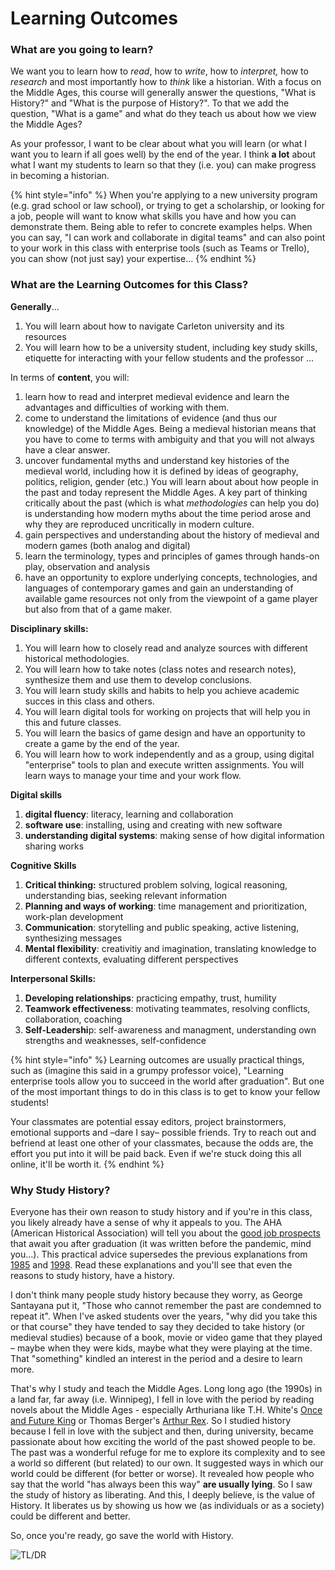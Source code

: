 # Learning Outcomes

### What are you going to learn?

We want you to learn how to _read_, how to _write_, how to _interpret,_ how to _research_ and most importantly how to _think_ like a historian. With a focus on the Middle Ages, this course will generally answer the questions, "What is History?" and "What is the purpose of History?". To that we add the question, "What is a game" and what do they teach us about how we view the Middle Ages?

As your professor, I want to be clear about what you will learn (or what I want you to learn if all goes well) by the end of the year. I think **a lot** about what I want my students to learn so that they (i.e. you) can make progress in becoming a historian.&#x20;

{% hint style="info" %}
&#x20;When you're applying to a new university program (e.g. grad school or law school), or trying to get a scholarship, or looking for a job, people will want to know what skills you have and how you can demonstrate them. Being able to refer to concrete examples helps. When you can say, "I can work and collaborate in digital teams" and can also point to your work in this class with enterprise tools (such as Teams or Trello), you can show (not just say) your expertise...
{% endhint %}

### What are the Learning Outcomes for this Class?

**Generally**...

1. You will learn about how to navigate Carleton university and its resources
2. You will learn how to be a university student, including key study skills, etiquette for interacting with your fellow students and the professor ...

In terms of **content**, you will:

1. learn how to read and interpret medieval evidence and learn the advantages and difficulties of working with them.&#x20;
2. come to understand the limitations of evidence (and thus our knowledge) of the Middle Ages. Being a medieval historian means that you have to come to terms with ambiguity and that you will not always have a clear answer.&#x20;
3. uncover fundamental myths and understand key histories of the medieval world, including how it is defined by ideas of geography, politics, religion, gender (etc.) You will learn about about how people in the past and today represent the Middle Ages. A key part of thinking critically about the past (which is what _methodologies_ can help you do) is understanding how modern myths about the time period arose and why they are reproduced uncritically in modern culture.&#x20;
4. gain perspectives and understanding about the history of medieval and modern games (both analog and digital)&#x20;
5. learn the terminology, types and principles of games through hands-on play, observation and analysis&#x20;
6. have an opportunity to explore underlying concepts, technologies, and languages of contemporary games and gain an understanding of available game resources not only from the viewpoint of a game player but also from that of a game maker.

**Disciplinary skills:**

1. You will learn how to closely read and analyze sources with different historical methodologies.
2. You will learn how to take notes (class notes and research notes), synthesize them and use them to develop conclusions.
3. You will learn study skills and habits to help you achieve academic succes in this class and others.
4. You will learn digital tools for working on projects that will help you in this and future classes.
5. You will learn the basics of game design and have an opportunity to create a game by the end of the year.&#x20;
6. You will learn how to work independently and as a group, using digital "enterprise" tools to plan and execute written assignments. You will learn ways to manage your time and your work flow.

**Digital skills**

1. **digital fluency**: literacy, learning and collaboration
2. **software use**: installing, using and creating with new software
3. **understanding digital systems**: making sense of how digital information sharing works

**Cognitive Skills**

1. **Critical thinking:** structured problem solving, logical reasoning, understanding bias, seeking relevant information
2. **Planning and ways of working**: time management and prioritization, work-plan development
3. **Communication**: storytelling and public speaking, active listening, synthesizing messages
4. **Mental flexibility**: creativitiy and imagination, translating knowledge to different contexts, evaluating different perspectives

**Interpersonal Skills:**

1. **Developing relationships**: practicing empathy, trust, humility
2. **Teamwork effectiveness**: motivating teammates, resolving conflicts, collaboration, coaching
3. **Self-Leadershi**p: self-awareness and managment, understanding own strengths and weaknesses, self-confidence

{% hint style="info" %}
Learning outcomes are usually practical things, such as (imagine this said in a grumpy professor voice), "Learning enterprise tools allow you to succeed in the world after graduation". But one of the most important things to do in this class is to get to know your fellow students!&#x20;

Your classmates are potential essay editors, project brainstormers, emotional supports and –dare I say– possible friends. Try to reach out and befriend at least one other of your classmates, because the odds are, the effort you put into it will be paid back. Even if we're stuck doing this all online, it'll be worth it.&#x20;
{% endhint %}

### Why Study History?

Everyone has their own reason to study history and if you're in this class, you likely already have a sense of why it appeals to you. The AHA (American Historical Association) will tell you about the [good job prospects](https://www.historians.org/teaching-and-learning/why-study-history) that await you after graduation (it was written before the pandemic, mind you...). This practical advice supersedes the previous explanations from [1985](https://www.google.com/url?sa=t\&rct=j\&q=\&esrc=s\&source=web\&cd=3\&cad=rja\&uact=8\&ved=2ahUKEwiryJ3A7prpAhVVWs0KHQluD8YQFjACegQIBxAB\&url=https%3A%2F%2Fwww.historians.org%2Fabout-aha-and-membership%2Faha-history-and-archives%2Fhistorical-archives%2Fwhy-study-history-\(1985\)\&usg=AOvVaw2-VZd6ZGOA2J8iw8h3uICq) and [1998](https://www.google.com/url?sa=t\&rct=j\&q=\&esrc=s\&source=web\&cd=1\&cad=rja\&uact=8\&ved=2ahUKEwiryJ3A7prpAhVVWs0KHQluD8YQFjAAegQIAhAB\&url=https%3A%2F%2Fwww.historians.org%2Fabout-aha-and-membership%2Faha-history-and-archives%2Fhistorical-archives%2Fwhy-study-history-\(1998\)\&usg=AOvVaw2a1fbe9dPsfjfoamiLPBbq). Read these explanations and you'll see that even the reasons to study history, have a history. &#x20;

I don't think many people study history because they worry, as George Santayana put it, "Those who cannot remember the past are condemned to repeat it". When I've asked students over the years, "why did you take this or that course" they have tended to say they decided to take history (or medieval studies) because of a book, movie or video game that they played – maybe when they were kids, maybe what they were playing at the time. That "something" kindled an interest in the period and a desire to learn more.&#x20;

That's why I study and teach the Middle Ages. Long long ago (the 1990s) in a land far, far away (i.e. Winnipeg), I fell in love with the period by reading novels about the Middle Ages - especially Arthuriana like T.H. White's [Once and Future King](https://ocul-crl.primo.exlibrisgroup.com/permalink/01OCUL\_CRL/1gorbd6/alma991007825869705153) or Thomas Berger's [Arthur Rex](https://ocul-crl.primo.exlibrisgroup.com/permalink/01OCUL\_CRL/1gorbd6/alma991008085209705153). So I studied history because I fell in love with the subject and then, during university, became passionate about how exciting the world of the past showed people to be. The past was a wonderful refuge for me to explore its complexity and to see a world so different (but related) to our own. It suggested ways in which our world could be different (for better or worse). It revealed how people who say that the world "has always been this way" **are usually lying**. So I saw the study of history as liberating. And this, I deeply believe, is the value of History. It liberates us by showing us how we (as individuals or as a society) could be different and better.&#x20;

So, once you're ready, go save the world with History.

![TL/DR](../../.gitbook/assets/IMG\_0559.JPG)
